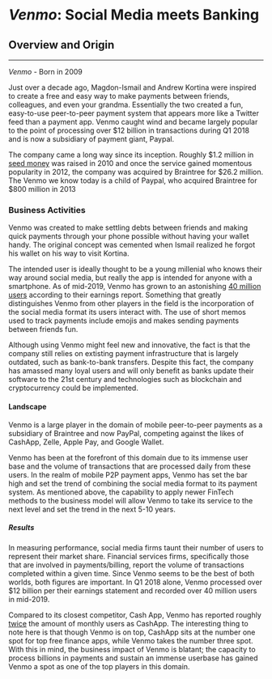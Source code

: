 # *Venmo*: Social Media meets Banking
## Overview and Origin
---
*Venmo* - Born in 2009

Just over a decade ago, Magdon-Ismail and Andrew Kortina were inspired to create a free and easy way to make payments between friends, colleagues, and even your grandma.
Essentially the two created a fun, easy-to-use peer-to-peer payment system that appears more like a Twitter feed than a payment app. Venmo caught wind and became largely popular to the point of processing over $12 billion in transactions during Q1 2018 and is now a subsidiary of payment giant, Paypal.

The company came a long way since its inception. Roughly $1.2 million in [seed money](https://en.wikipedia.org/wiki/Venmo) was raised in 2010 and once the service gained momentous popularity in 2012, the company was acquired by Braintree for $26.2 million. The Venmo we know today is a child of Paypal, who acquired Braintree for $800 million in 2013
### Business Activities

Venmo was created to make settling debts between friends and making quick payments through your phone possible without having your wallet handy. The original concept was cemented when Ismail realized he forgot his wallet on his way to visit Kortina.

The intended user is ideally thought to be a young millenial who knows their way around social media, but really the app is intended for anyone with a smartphone. As of mid-2019, Venmo has grown to an astonishing [40 million users](https://en.wikipedia.org/wiki/Venmo) according to their earnings report. Something that greatly distinguishes Venmo from other players in the field is the incorporation of the social media format its users interact with. The use of short memos used to track payments include emojis and makes sending payments between friends fun.

Although using Venmo might feel new and innovative, the fact is that the company still relies on extisting payment infrastructure that is largely outdated, such as bank-to-bank transfers. Despite this fact, the company has amassed many loyal users and will only benefit as banks update their software to the 21st century and technologies such as blockchain and cryptocurrency could be implemented.

#### Landscape

Venmo is a large player in the domain of mobile peer-to-peer payments as a subsidiary of Braintree and now PayPal, competing against the likes of CashApp, Zelle, Apple Pay, and Google Wallet.

Venmo has been at the forefront of this domain due to its immense user base and the volume of transactions that are processed daily from these users. In the realm of mobile P2P payment apps, Venmo has set the bar high and set the trend of combining the social media format to its payment system. As mentioned above, the capability to apply newer FinTech methods to the business model will allow Venmo to take its service to the next level and set the trend in the next 5-10 years.

##### Results

In measuring performance, social media firms taunt their number of users to represent their market share. Financial services firms, specifically those that are involved in payments/billing, report the volume of transactions completed within a given time. Since Venmo seems to be the best of both worlds, both figures are important. In Q1 2018 alone, Venmo processed over $12 billion per their earnings statement and recorded over 40 million users in mid-2019.

Compared to its closest competitor, Cash App, Venmo has reported roughly [twice](https://www.vox.com/2018/2/27/17059182/square-cash-app-monthly-active-users-customers-seven-million-december-venmo) the amount of monthly users as CashApp. The interesting thing to note here is that though Venmo is on top, CashApp sits at the number one spot for top free finance apps, while Venmo takes the number three spot. With this in mind, the business impact of Venmo is blatant; the capacity to process billions in payments and sustain an immense userbase has gained Venmo a spot as one of the top players in this domain.
